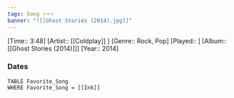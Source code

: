 ```yaml
---
tags: Song ⭐⭐⭐ 
banner: "![[Ghost Stories (2014).jpg]]"
---
```

[Time:: 3:48]
[Artist:: [[Coldplay]] ]
[Genre:: Rock, Pop]
[Played:: ]
[Album:: [[Ghost Stories (2014)]]]
[Year:: 2014]
### Dates
````dataview
TABLE Favorite_Song
WHERE Favorite_Song = [[Ink]]
````